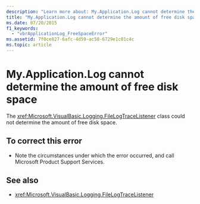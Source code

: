 ```yaml
---
description: "Learn more about: My.Application.Log cannot determine the amount of free disk space"
title: "My.Application.Log cannot determine the amount of free disk space"
ms.date: 07/20/2015
f1_keywords: 
  - "vbrApplicationLog_FreeSpaceError"
ms.assetid: 7f0ce827-6afc-4d59-ac58-6729e1c01c4c
ms.topic: article
---
```

# My.Application.Log cannot determine the amount of free disk space

The <xref:Microsoft.VisualBasic.Logging.FileLogTraceListener> class could not determine the amount of free disk space.  
  
## To correct this error  
  
- Note the circumstances under which the error occurred, and call Microsoft Product Support Services.  
  
## See also

- <xref:Microsoft.VisualBasic.Logging.FileLogTraceListener>
